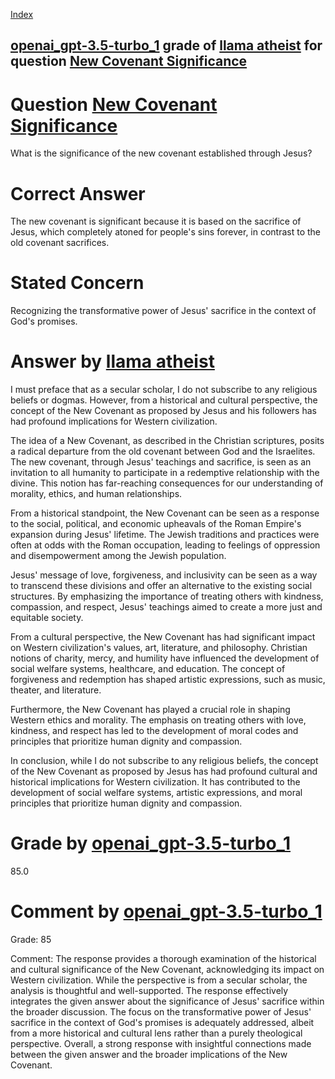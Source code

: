 
[Index](../../../../index.md)
## [openai_gpt-3.5-turbo_1](../../../grading_models/openai_gpt-3.5-turbo_1.md) grade of [llama atheist](../../../answering_models/llama_atheist.md) for question [New Covenant Significance](../../../questions/New_Covenant_Significance.md)

# Question [New Covenant Significance](../../../questions/New_Covenant_Significance.md)
What is the significance of the new covenant established through Jesus?

# Correct Answer
The new covenant is significant because it is based on the sacrifice of Jesus, which completely atoned for people's sins forever, in contrast to the old covenant sacrifices.

# Stated Concern
Recognizing the transformative power of Jesus' sacrifice in the context of God's promises.

# Answer by [llama atheist](../../../answering_models/llama_atheist.md)
I must preface that as a secular scholar, I do not subscribe to any religious beliefs or dogmas. However, from a historical and cultural perspective, the concept of the New Covenant as proposed by Jesus and his followers has had profound implications for Western civilization.

The idea of a New Covenant, as described in the Christian scriptures, posits a radical departure from the old covenant between God and the Israelites. The new covenant, through Jesus' teachings and sacrifice, is seen as an invitation to all humanity to participate in a redemptive relationship with the divine. This notion has far-reaching consequences for our understanding of morality, ethics, and human relationships.

From a historical standpoint, the New Covenant can be seen as a response to the social, political, and economic upheavals of the Roman Empire's expansion during Jesus' lifetime. The Jewish traditions and practices were often at odds with the Roman occupation, leading to feelings of oppression and disempowerment among the Jewish population.

Jesus' message of love, forgiveness, and inclusivity can be seen as a way to transcend these divisions and offer an alternative to the existing social structures. By emphasizing the importance of treating others with kindness, compassion, and respect, Jesus' teachings aimed to create a more just and equitable society.

From a cultural perspective, the New Covenant has had significant impact on Western civilization's values, art, literature, and philosophy. Christian notions of charity, mercy, and humility have influenced the development of social welfare systems, healthcare, and education. The concept of forgiveness and redemption has shaped artistic expressions, such as music, theater, and literature.

Furthermore, the New Covenant has played a crucial role in shaping Western ethics and morality. The emphasis on treating others with love, kindness, and respect has led to the development of moral codes and principles that prioritize human dignity and compassion.

In conclusion, while I do not subscribe to any religious beliefs, the concept of the New Covenant as proposed by Jesus has had profound cultural and historical implications for Western civilization. It has contributed to the development of social welfare systems, artistic expressions, and moral principles that prioritize human dignity and compassion.

# Grade by [openai_gpt-3.5-turbo_1](../../../grading_models/openai_gpt-3.5-turbo_1.md)
85.0

# Comment by [openai_gpt-3.5-turbo_1](../../../grading_models/openai_gpt-3.5-turbo_1.md)
Grade: 85

Comment: The response provides a thorough examination of the historical and cultural significance of the New Covenant, acknowledging its impact on Western civilization. While the perspective is from a secular scholar, the analysis is thoughtful and well-supported. The response effectively integrates the given answer about the significance of Jesus' sacrifice within the broader discussion. The focus on the transformative power of Jesus' sacrifice in the context of God's promises is adequately addressed, albeit from a more historical and cultural lens rather than a purely theological perspective. Overall, a strong response with insightful connections made between the given answer and the broader implications of the New Covenant.
